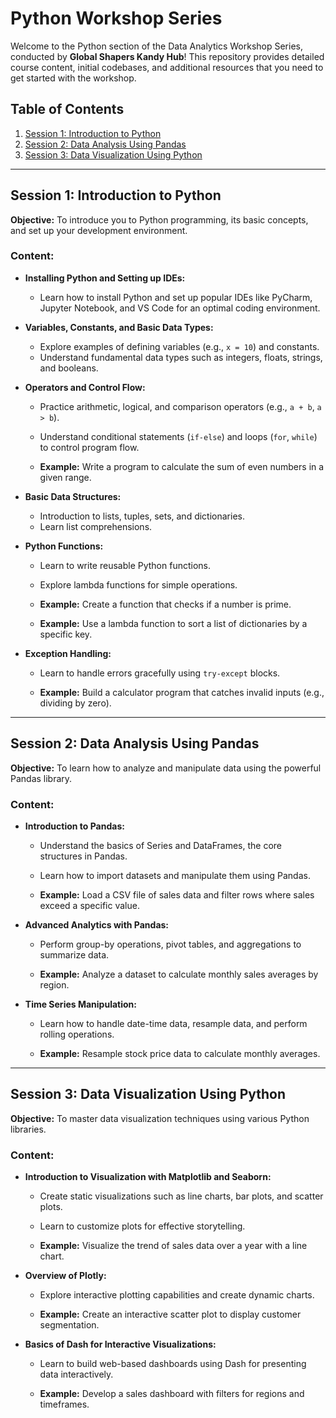 # Python Workshop Series

Welcome to the Python section of the Data Analytics Workshop Series, conducted by **Global Shapers Kandy Hub**! This repository provides detailed course content, initial codebases, and additional resources that you need to get started with the workshop.

## Table of Contents

1. [Session 1: Introduction to Python](#session-1-introduction-to-python)
2. [Session 2: Data Analysis Using Pandas](#session-2-data-analysis-using-pandas)
3. [Session 3: Data Visualization Using Python](#session-3-data-visualization-using-python)

---

## Session 1: Introduction to Python

**Objective:** To introduce you to Python programming, its basic concepts, and set up your development environment.

### Content:

- **Installing Python and Setting up IDEs:**
  - Learn how to install Python and set up popular IDEs like PyCharm, Jupyter Notebook, and VS Code for an optimal coding environment.

- **Variables, Constants, and Basic Data Types:**
  - Explore examples of defining variables (e.g., `x = 10`) and constants.
  - Understand fundamental data types such as integers, floats, strings, and booleans.

- **Operators and Control Flow:**
  - Practice arithmetic, logical, and comparison operators (e.g., `a + b`, `a > b`).
  - Understand conditional statements (`if-else`) and loops (`for`, `while`) to control program flow.
  
  - **Example:** Write a program to calculate the sum of even numbers in a given range.

- **Basic Data Structures:**
  - Introduction to lists, tuples, sets, and dictionaries.
  - Learn list comprehensions.

- **Python Functions:**
  - Learn to write reusable Python functions.
  - Explore lambda functions for simple operations.
  
  - **Example:** Create a function that checks if a number is prime.
  - **Example:** Use a lambda function to sort a list of dictionaries by a specific key.

- **Exception Handling:**
  - Learn to handle errors gracefully using `try-except` blocks.

  - **Example:** Build a calculator program that catches invalid inputs (e.g., dividing by zero).

---

## Session 2: Data Analysis Using Pandas

**Objective:** To learn how to analyze and manipulate data using the powerful Pandas library.

### Content:

- **Introduction to Pandas:**
  - Understand the basics of Series and DataFrames, the core structures in Pandas.
  - Learn how to import datasets and manipulate them using Pandas.

  - **Example:** Load a CSV file of sales data and filter rows where sales exceed a specific value.

- **Advanced Analytics with Pandas:**
  - Perform group-by operations, pivot tables, and aggregations to summarize data.

  - **Example:** Analyze a dataset to calculate monthly sales averages by region.

- **Time Series Manipulation:**
  - Learn how to handle date-time data, resample data, and perform rolling operations.

  - **Example:** Resample stock price data to calculate monthly averages.

---

## Session 3: Data Visualization Using Python

**Objective:** To master data visualization techniques using various Python libraries.

### Content:

- **Introduction to Visualization with Matplotlib and Seaborn:**
  - Create static visualizations such as line charts, bar plots, and scatter plots.
  - Learn to customize plots for effective storytelling.

  - **Example:** Visualize the trend of sales data over a year with a line chart.

- **Overview of Plotly:**
  - Explore interactive plotting capabilities and create dynamic charts.

  - **Example:** Create an interactive scatter plot to display customer segmentation.

- **Basics of Dash for Interactive Visualizations:**
  - Learn to build web-based dashboards using Dash for presenting data interactively.

  - **Example:** Develop a sales dashboard with filters for regions and timeframes.
  
